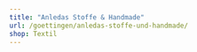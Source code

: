 ```yaml
---
title: "Anledas Stoffe & Handmade"
url: /goettingen/anledas-stoffe-und-handmade/
shop: Textil
---
```

